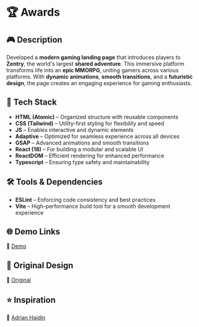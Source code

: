 # 🏆 Awards  

## 🎮 Description  
Developed a **modern gaming landing page** that introduces players to **Zentry**, the world's largest **shared adventure**. This immersive platform transforms life into an **epic MMORPG**, uniting gamers across various platforms. With **dynamic animations**, **smooth transitions**, and a **futuristic design**, the page creates an engaging experience for gaming enthusiasts.  

## 🚀 Tech Stack  
- **HTML (Atomic)** – Organized structure with reusable components  
- **CSS (Tailwind)** – Utility-first styling for flexibility and speed  
- **JS** – Enables interactive and dynamic elements  
- **Adaptive** – Optimized for seamless experience across all devices  
- **GSAP** – Advanced animations and smooth transitions  
- **React (18)** – For building a modular and scalable UI  
- **ReactDOM** – Efficient rendering for enhanced performance  
- **Typescript** – Ensuring type safety and maintainability  

## 🛠️ Tools & Dependencies  
- **ESLint** – Enforcing code consistency and best practices  
- **Vite** – High-performance build tool for a smooth development experience  

## 🌐 Demo Links  
🔗 [Demo](https://AndriiZakharenko.github.io/awards/)  

## 🎨 Original Design  
🔗 [Original](https://zentry.com/)  

## ⭐ Inspiration  
🔗 [Adrian Hajdin](https://github.com/adrianhajdin)  
